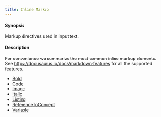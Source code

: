```yaml
---
title: Inline Markup
---
```


#### Synopsis

Markup directives used in input text.

#### Description

For convenience we summarize the most common inline markup elements. See <https://docusaurus.io/docs/markdown-features> for all the supported features.

* [Bold](../../../Tutor/Markup/InlineMarkup/Bold/index.md)
* [Code](../../../Tutor/Markup/InlineMarkup/Code/index.md)
* [Image](../../../Tutor/Markup/InlineMarkup/Image/index.md)
* [Italic](../../../Tutor/Markup/InlineMarkup/Italic/index.md)
* [Listing](../../../Tutor/Markup/InlineMarkup/Listing/index.md)
* [ReferenceToConcept](../../../Tutor/Markup/InlineMarkup/ReferenceToConcept/index.md)
* [Variable](../../../Tutor/Markup/InlineMarkup/Variable/index.md)


